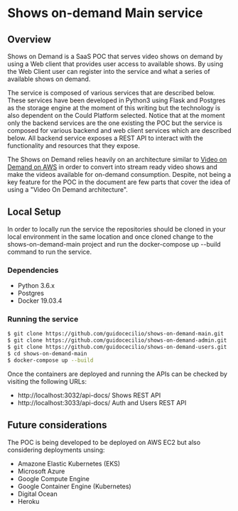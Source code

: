 # Shows on-demand Main service

## Overview
Shows on Demand is a SaaS POC that serves video shows on demand by using a Web client that provides user access to available shows. By using the Web Client user can register into the service and what a series of available shows on demand.
 
The service is composed of various services that are described below. These services have been developed in Python3 using Flask and Postgres as the storage engine at the moment of this writing but the technology is also dependent on the Could Platform selected. Notice that at the moment only the backend services are the one existing the POC but the service is composed for various backend and web client services which are described below. All backend service exposes a REST API to interact with the functionality and resources that they expose.
 
The Shows on Demand relies heavily on an architecture similar to [Video on Demand on AWS](https://aws.amazon.com/solutions/video-on-demand-on-aws/) in order to convert into stream ready video shows and make the videos available for on-demand consumption. Despite, not being a key feature for the POC in the document are few parts that cover the idea of using a "Video On Demand architecture".


## Local Setup

In order to locally run the service the repositories should be cloned in your local environment in the same location and once cloned change to the shows-on-demand-main project and run the docker-compose up --build command to run the service.

### Dependencies
* Python 3.6.x
* Postgres
* Docker 19.03.4

### Running the service

```bash
$ git clone https://github.com/guidocecilio/shows-on-demand-main.git
$ git clone https://github.com/guidocecilio/shows-on-demand-admin.git
$ git clone https://github.com/guidocecilio/shows-on-demand-users.git
$ cd shows-on-demand-main
$ docker-compose up --build
``` 

Once the containers are deployed and running the APIs can be checked by visiting
the following URLs:
* http://localhost:3032/api-docs/ Shows REST API
* http://localhost:3033/api-docs/ Auth and Users REST API

## Future considerations
The POC is being developed to be deployed on AWS EC2 but also considering 
deployments unsing:
* Amazone Elastic Kubernetes (EKS)
* Microsoft Azure
* Google Compute Engine
* Google Container Engine (Kubernetes)
* Digital Ocean
* Heroku